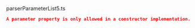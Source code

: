 parserParameterList5.ts
```json
A parameter property is only allowed in a constructor implementation.
```
